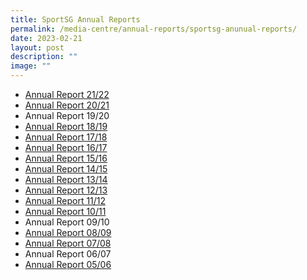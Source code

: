 ```yaml
---
title: SportSG Annual Reports
permalink: /media-centre/annual-reports/sportsg-anunual-reports/
date: 2023-02-21
layout: post
description: ""
image: ""
---
```

* [Annual Report 21/22](/files/Media%20Centre/Annual%20Reports/21_22.pdf)
* [Annual Report 20/21](/files/Media%20Centre/Annual%20Reports/20-21.pdf)
* Annual Report 19/20
* [Annual Report 18/19](/files/Media%20Centre/Annual%20Reports/18_19.pdf)
* [Annual Report 17/18](/files/Media%20Centre/Annual%20Reports/17_18.pdf)
* [Annual Report 16/17](/files/Media%20Centre/Annual%20Reports/16_17.pdf)
* [Annual Report 15/16](/files/Media%20Centre/Annual%20Reports/15_16.pdf)
* [Annual Report 14/15](/files/Media%20Centre/Annual%20Reports/14_15.pdf)
* [Annual Report 13/14](/files/Media%20Centre/Annual%20Reports/13_14.pdf)
* [Annual Report 12/13](/files/Media%20Centre/Annual%20Reports/12_13.pdf)
* [Annual Report 11/12](/files/Media%20Centre/Annual%20Reports/11_12.pdf)
* [Annual Report 10/11](/files/Media%20Centre/Annual%20Reports/10_11.pdf)
* Annual Report 09/10
* [Annual Report 08/09](/files/Media%20Centre/Annual%20Reports/08_09.pdf)
* [Annual Report 07/08](/files/Media%20Centre/Annual%20Reports/07_08.pdf)
* Annual Report 06/07
* [Annual Report 05/06](/files/Media%20Centre/Annual%20Reports/05_06.pdf)